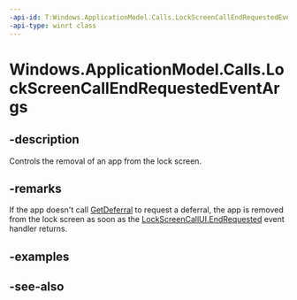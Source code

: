 ```yaml
---
-api-id: T:Windows.ApplicationModel.Calls.LockScreenCallEndRequestedEventArgs
-api-type: winrt class
---
```


<!-- Class syntax.
public class LockScreenCallEndRequestedEventArgs : Windows.ApplicationModel.Calls.ILockScreenCallEndRequestedEventArgs
-->

# Windows.ApplicationModel.Calls.LockScreenCallEndRequestedEventArgs

## -description
Controls the removal of an app from the lock screen.

## -remarks
<!--TODO: Document how the developer can obtain this class object, and add or update retriever elements as necessary.-->
If the app doesn't call [GetDeferral](lockscreencallendrequestedeventargs_getdeferral.md) to request a deferral, the app is removed from the lock screen as soon as the [LockScreenCallUI.EndRequested](lockscreencallui_endrequested.md) event handler returns.

## -examples

## -see-also
